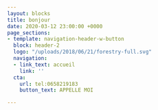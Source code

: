 ```yaml
---
layout: blocks
title: bonjour
date: 2020-03-12 23:00:00 +0000
page_sections:
- template: navigation-header-w-button
  block: header-2
  logo: "/uploads/2018/06/21/forestry-full.svg"
  navigation:
  - link_text: accueil
    link: ''
  cta:
    url: tel:0658219183
    button_text: APPELLE MOI

---
```

